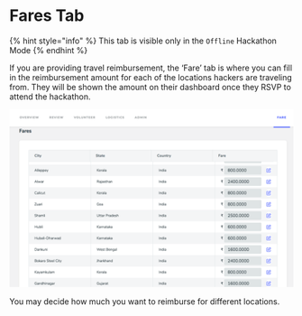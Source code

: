 # Fares Tab

{% hint style="info" %}
This tab is visible only in the `Offline` Hackathon Mode
{% endhint %}

If you are providing travel reimbursement, the ‘Fare’ tab is where you can fill in the reimbursement amount for each of the locations hackers are traveling from. They will be shown the amount on their dashboard once they RSVP to attend the hackathon.

![](../../../.gitbook/assets/image%20%284%29.png)

You may decide how much you want to reimburse for different locations.

